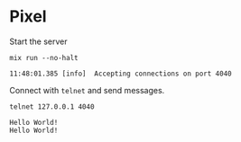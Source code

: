 # Pixel

Start the server

```
mix run --no-halt

11:48:01.385 [info]  Accepting connections on port 4040
```

Connect with `telnet` and send messages.

```
telnet 127.0.0.1 4040

Hello World!
Hello World!
```

